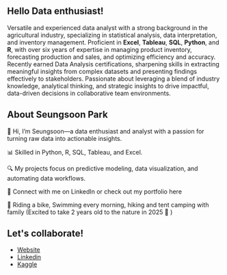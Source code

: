 Hello Data enthusiast!
--------------------------------------------------------

Versatile and experienced data analyst with a strong background in the agricultural industry, specializing in statistical analysis, data interpretation, and inventory management. Proficient in **Excel**, **Tableau**, **SQL**, **Python**, and **R**, with over six years of expertise in managing product inventory, forecasting production and sales, and optimizing efficiency and accuracy. Recently earned Data Analysis certifications, sharpening skills in extracting meaningful insights from complex datasets and presenting findings effectively to stakeholders. Passionate about leveraging a blend of industry knowledge, analytical thinking, and strategic insights to drive impactful, data-driven decisions in collaborative team environments.


About Seungsoon Park
---------------------------------------------------------------


👋 Hi, I’m Seungsoon—a data enthusiast and analyst with a passion for turning raw data into actionable insights.

📊 Skilled in Python, R, SQL, Tableau, and Excel.

🔍 My projects focus on predictive modeling, data visualization, and automating data workflows.

💼 Connect with me on LinkedIn or check out my portfolio here

💪 Riding a bike, Swimming every morning, hiking and tent camping with family (Excited to take 2 years old to the nature in 2025 :evergreen_tree:	)


Let's collaborate!
---------------------------------------------------------------
- [Website](https://sites.google.com/view/seungsoonpark/home)
- [Linkedin](https://www.linkedin.com/in/soonn22/)
- [Kaggle](https://www.kaggle.com/seungsoonpark)

